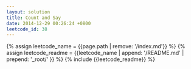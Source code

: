 ```yaml
---
layout: solution
title: Count and Say
date: 2014-12-29 00:26:24 +0800
leetcode_id: 38
---
```

{% assign leetcode_name = {{page.path | remove: '/index.md'}}  %}
{% assign leetcode_readme = {{leetcode_name | append: '/README.md' | prepend: '_root/' }}  %}
{% include {{leetcode_readme}} %}

